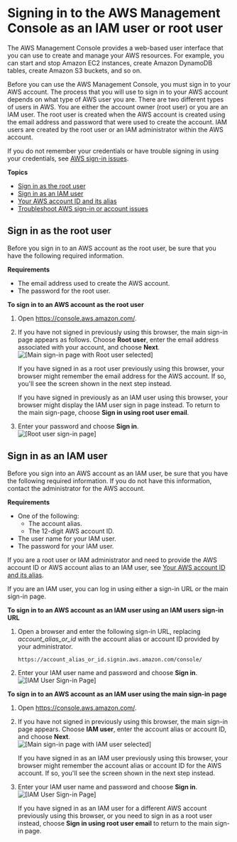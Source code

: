 # Signing in to the AWS Management Console as an IAM user or root user<a name="console"></a>

The AWS Management Console provides a web\-based user interface that you can use to create and manage your AWS resources\. For example, you can start and stop Amazon EC2 instances, create Amazon DynamoDB tables, create Amazon S3 buckets, and so on\.

Before you can use the AWS Management Console, you must sign in to your AWS account\. The process that you will use to sign in to your AWS account depends on what type of AWS user you are\. There are two different types of users in AWS\. You are either the account owner \(root user\) or you are an IAM user\. The root user is created when the AWS account is created using the email address and password that were used to create the account\. IAM users are created by the root user or an IAM administrator within the AWS account\.

If you do not remember your credentials or have trouble signing in using your credentials, see [AWS sign\-in issues](troubleshoot_sign_in.md)\.

**Topics**
+ [Sign in as the root user](#root-user-sign-in-page)
+ [Sign in as an IAM user](#user-sign-in-page)
+ [Your AWS account ID and its alias](console_account-alias.md)
+ [Troubleshoot AWS sign\-in or account issues](troubleshoot_sign_in.md)

## Sign in as the root user<a name="root-user-sign-in-page"></a>

Before you sign in to an AWS account as the root user, be sure that you have the following required information\.

**Requirements**
+ The email address used to create the AWS account\.
+ The password for the root user\.

**To sign in to an AWS account as the root user**

1. Open [https://console\.aws\.amazon\.com/](https://console.aws.amazon.com/)\.

1. If you have not signed in previously using this browser, the main sign\-in page appears as follows\. Choose **Root user**, enter the email address associated with your account, and choose **Next**\.  
![\[Main sign-in page with Root user selected\]](http://docs.aws.amazon.com/IAM/latest/UserGuide/images/sign-in-main-capture.png)

   If you have signed in as a root user previously using this browser, your browser might remember the email address for the AWS account\. If so, you'll see the screen shown in the next step instead\.

   If you have signed in previously as an IAM user using this browser, your browser might display the IAM user sign in page instead\. To return to the main sign\-page, choose **Sign in using root user email**\.

1. Enter your password and choose **Sign in**\.  
![\[Root user sign-in page\]](http://docs.aws.amazon.com/IAM/latest/UserGuide/images/sign-in-root-user-capture.png)

## Sign in as an IAM user<a name="user-sign-in-page"></a>

Before you sign into an AWS account as an IAM user, be sure that you have the following required information\. If you do not have this information, contact the administrator for the AWS account\.

**Requirements**
+ One of the following:
  + The account alias\.
  + The 12\-digit AWS account ID\.
+ The user name for your IAM user\.
+ The password for your IAM user\.

If you are a root user or IAM administrator and need to provide the AWS account ID or AWS account alias to an IAM user, see [Your AWS account ID and its alias](console_account-alias.md)\.

If you are an IAM user, you can log in using either a sign\-in URL or the main sign\-in page\.

**To sign in to an AWS account as an IAM user using an IAM users sign\-in URL**

1. Open a browser and enter the following sign\-in URL, replacing *account\_alias\_or\_id* with the account alias or account ID provided by your administrator\.

   ```
   https://account_alias_or_id.signin.aws.amazon.com/console/
   ```

1. Enter your IAM user name and password and choose **Sign in**\.  
![\[IAM User Sign-in Page\]](http://docs.aws.amazon.com/IAM/latest/UserGuide/images/sign-in-iam-user-capture.png)

**To sign in to an AWS account as an IAM user using the main sign\-in page**

1. Open [https://console\.aws\.amazon\.com/](https://console.aws.amazon.com/)\.

1. If you have not signed in previously using this browser, the main sign\-in page appears\. Choose **IAM user**, enter the account alias or account ID, and choose **Next**\.  
![\[Main sign-in page with IAM user selected\]](http://docs.aws.amazon.com/IAM/latest/UserGuide/images/sign-in-main-capture-iam.png)

   If you have signed in as an IAM user previously using this browser, your browser might remember the account alias or account ID for the AWS account\. If so, you'll see the screen shown in the next step instead\.

1. Enter your IAM user name and password and choose **Sign in**\.  
![\[IAM User Sign-in Page\]](http://docs.aws.amazon.com/IAM/latest/UserGuide/images/sign-in-iam-user-capture.png)

   If you have signed in as an IAM user for a different AWS account previously using this browser, or you need to sign in as a root user instead, choose **Sign in using root user email** to return to the main sign\-in page\.